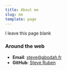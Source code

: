 ```yaml
---
title: About me
slug: me
template: page
---
```

I leave this page blank
### Around the web
- **Email**: [steve@abodah.fr](mailto:steve[AT]abodah[DOT]fr)
- **GitHub**: [Steve Ruben](https://github.com/tryptich)